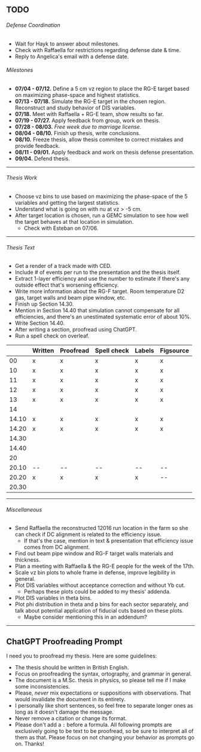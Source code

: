 ## TODO
###### Defense Coordination
* Wait for Hayk to answer about milestones.
* Check with Raffaella for restrictions regarding defense date & time.
* Reply to Angelica's email with a defense date.

###### Milestones
* **07/04 - 07/12.** Define a 5 cm vz region to place the RG-E target based on maximizing phase-space and highest statistics.
* **07/13 - 07/18.** Simulate the RG-E target in the chosen region. Reconstruct and study behavior of DIS variables.
* **07/18.** Meet with Raffaella + RG-E team, show results so far.
* **07/19 - 07/27.** Apply feedback from group, work on thesis.
* **07/28 - 08/03.** *Free week due to marriage license.*
* **08/04 - 08/10.** Finish up thesis, write conclusions.
* **08/10.** Freeze thesis, allow thesis commitee to correct mistakes and provide feedback.
* **08/11 - 09/01.** Apply feedback and work on thesis defense presentation.
* **09/04.** Defend thesis.

---
###### Thesis Work
* Choose vz bins to use based on maximizing the phase-space of the 5 variables and getting the largest statistics.
* Understand what is going on with nu at vz > -5 cm.
* After target location is chosen, run a GEMC simulation to see how well the target behaves at that location in simulation.
    * Check with Esteban on 07/06.

---
###### Thesis Text
* Get a render of a track made with CED.
* Include # of events per run to the presentation and the thesis itself.
* Extract 1-layer efficiency and use the number to estimate if there's any outside effect that's worsening efficiency.
* Write more information about the RG-F target. Room temperature D2 gas, target walls and beam pipe window, etc.
* Finish up Section 14.30.
* Mention in Section 14.40 that simulation cannot compensate for all efficiencies, and there's an unestimated systematic error of about 10%.
* Write Section 14.40.
* After writing a section, proofread using ChatGPT.
* Run a spell check on overleaf.

|       | Written | Proofread | Spell check | Labels | Figsource |
| ------|---------|-----------|-------------|--------|-----------|
| 00    | x       | x         | x           | x      | x         |
| 10    | x       | x         | x           | x      | x         |
| 11    | x       | x         | x           | x      | x         |
| 12    | x       | x         | x           | x      | x         |
| 13    | x       | x         | x           | x      | x         |
| 14    |         |           |             |        |           |
| 14.10 | x       | x         | x           | x      | x         |
| 14.20 | x       | x         | x           | x      | x         |
| 14.30 |         |           |             |        |           |
| 14.40 |         |           |             |        |           |
| 20    |         |           |             |        |           |
| 20.10 | --      | --        | --          | --     | --        |
| 20.20 | x       | x         | x           | x      | --        |
| 20.30 |         |           |             |        |           |

---
###### Miscellaneous
* Send Raffaella the reconstructed 12016 run location in the farm so she can check if DC alignment is related to the efficiency issue.
    * If that's the case, mention in text & presentation that efficiency issue comes from DC alignment.
* Find out beam pipe window and RG-F target walls materials and thickness.
* Plan a meeting with Raffaella & the RG-E people for the week of the 17th.
* Scale vz bin plots to whole frame in defense, improve legibility in general.
* Plot DIS variables without acceptance correction and without Yb cut.
    * Perhaps these plots could be added to my thesis' addenda.
* Plot DIS variables in theta bins.
* Plot phi distribution in theta and p bins for each sector separately, and talk about potential application of fiducial cuts based on these plots.
    * Maybe consider mentioning this in an addendum?

---
## ChatGPT Proofreading Prompt
I need you to proofread my thesis. Here are some guidelines:
* The thesis should be written in British English.
* Focus on proofreading the syntax, ortography, and grammar in general.
* The document is a M.Sc. thesis in physics, so please tell me if I make some inconsistencies.
* Please, *never* mix expectations or suppositions with observations. That would invalidate the document in its entirety.
* I personally like short sentences, so feel free to separate longer ones as long as it doesn't damage the message.
* Never remove a citation or change its format.
* Please don't add a `:` before a formula.
All following prompts are exclusively going to be text to be proofread, so be sure to interpret all of them as that.
Please focus on not changing your behavior as prompts go on. Thanks!
